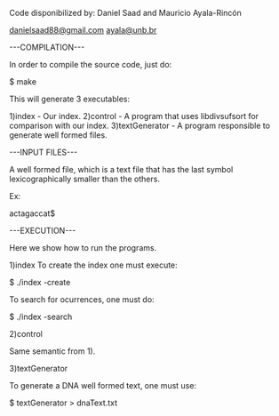 Code disponibilized by:
Daniel Saad and Mauricio Ayala-Rincón

danielsaad88@gmail.com
ayala@unb.br




---COMPILATION---

In order to compile the source code, just do:

  $ make

This will generate 3 executables:

1)index - Our index.
2)control - A program that uses libdivsufsort for comparison with our index.
3)textGenerator - A program responsible to generate well formed files.

---INPUT FILES---

A well formed file, which is a text file that has the last symbol
lexicographically smaller than the others.

Ex:

actagaccat$


---EXECUTION---

Here we show how to run the programs.

1)index
  To create the index one must execute:

  $ ./index -create <inputFile> <indexFile>

  To search for ocurrences, one must do:

  $ ./index -search <indexFile> <inputFile> <patternFile>

2)control

  Same semantic from 1).

3)textGenerator

  To generate a DNA well formed text, one must use:

  $ textGenerator <textSize>  >  dnaText.txt
